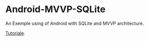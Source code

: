 # Android-MVVP-SQLite
An Exemple using of Android with SQLite and MVVP architecture.

[Tutoriale](https://codinginflow.com/tutorials/android/room-viewmodel-livedata-recyclerview-mvvm).
